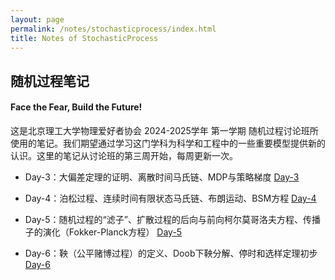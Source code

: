 ```yaml
---
layout: page
permalink: /notes/stochasticprocess/index.html
title: Notes of StochasticProcess
---
```


## 随机过程笔记

#### Face the Fear, Build the Future!

这是北京理工大学物理爱好者协会 2024-2025学年 第一学期 随机过程讨论班所使用的笔记。我们期望通过学习这门学科为科学和工程中的一些重要模型提供新的认识。这里的笔记从讨论班的第三周开始，每周更新一次。

- Day-3：大偏差定理的证明、离散时间马氏链、MDP与策略梯度  [Day-3](https://zeroovector.github.io/notes/stochasticprocess_pdf/stochasticprocess_day3.pdf)

- Day-4：泊松过程、连续时间有限状态马氏链、布朗运动、BSM方程  [Day-4](https://zeroovector.github.io/notes/stochasticprocess_pdf/stochasticprocess_day4.pdf)

- Day-5：随机过程的“滤子”、扩散过程的后向与前向柯尔莫哥洛夫方程、传播子的演化（Fokker-Planck方程）  [Day-5](https://zeroovector.github.io/notes/stochasticprocess_pdf/stochasticprocess_day5.pdf)

- Day-6：鞅（公平赌博过程）的定义、Doob下鞅分解、停时和选样定理初步  [Day-6](https://zeroovector.github.io/notes/stochasticprocess_pdf/stochasticprocess_day6.pdf)
